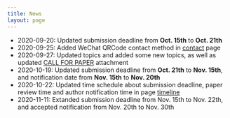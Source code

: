 ```yaml
---
title: News
layout: page
---
```


- 2020-09-20: Updated submission deadline from **Oct. 15th** to **Oct. 21th**
- 2020-09-25: Added WeChat QRCode contact method in [contact](/contact.html) page
- 2020-09-27: Updated topics and added some new topics, as well as updated [CALL FOR PAPER](/doc/CallforPaper-EN.pdf) attachment
- 2020-10-19: Updated submission deadline from **Oct. 21th** to **Nov. 15th**, and notification date from **Nov. 15th** to **Nov. 20th**
- 2020-10-22: Updated time schedule about submission deadline, paper review time and author notification time in page [timeline](timeline.html)
- 2020-11-11: Extanded submission deadline from Nov. 15th to Nov. 22th, and accepted notification from Nov. 20th to Nov. 30th
